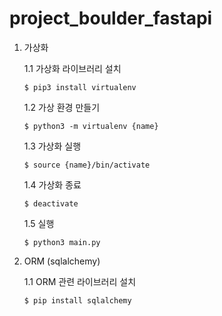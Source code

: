 # project_boulder_fastapi

1. 가상화

    1.1 가상화 라이브러리 설치
    ```
    $ pip3 install virtualenv
    ```
    1.2 가상 환경 만들기
    ```
    $ python3 -m virtualenv {name}
    ```
    1.3 가상화 실행
    ```
    $ source {name}/bin/activate
    ```
    1.4 가상화 종료
    ```
    $ deactivate
    ```
    1.5 실행
    ```
    $ python3 main.py 
    ```

2. ORM (sqlalchemy)
    
    1.1 ORM 관련 라이브러리 설치
    ```
    $ pip install sqlalchemy
    ```
    